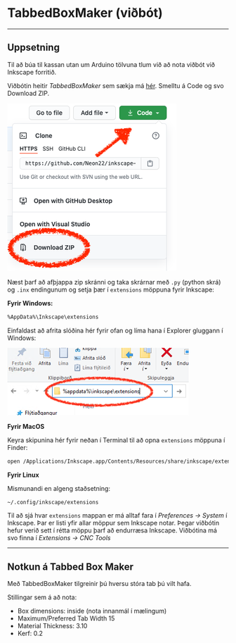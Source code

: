# TabbedBoxMaker (viðbót)

---

## Uppsetning

Til að búa til kassan utan um Arduino tölvuna tlum við að nota viðbót við Inkscape forritið.

Viðbótin heitir *TabbedBoxMaker* sem sækja má [hér](https://github.com/paulh-rnd/TabbedBoxMaker). Smelltu á Code og svo Download ZIP.

![Sækja viðbót](../Myndir/inkscape_SaekjaExtension.png)

Næst þarf að afþjappa zip skránni og taka skrárnar með ```.py``` (python skrá) og ```.inx``` endingunum og setja þær í ```extensions``` möppuna fyrir Inkscape:
<!--
_ath. það virðist ekki virka að extract beint í extensions möppu_
-->

**Fyrir Windows:**

```bash
%AppData%\Inkscape\extensions
```

Einfaldast að afrita slóðina hér fyrir ofan og líma hana í Explorer gluggann í Windows:

![address bar](../Myndir/inkscape_appdata.png)

<!-- 1. Windows: Setja skrár td. í `C:\Program Files\Inkscape\share\inkscape\extensions` eða þar sem Inkscape er vistað. -->

**Fyrir MacOS**

Keyra skipunina hér fyrir neðan í Terminal til að opna ```extensions``` möppuna í Finder:

```bash
open /Applications/Inkscape.app/Contents/Resources/share/inkscape/extensions
```


**Fyrir Linux**

Mismunandi en algeng staðsetning:

```bash
~/.config/inkscape/extensions
```


Til að sjá hvar ```extensions``` mappan er má alltaf fara í *Preferences -> System* í Inkscape. Þar er listi yfir allar möppur sem Inkscape notar.
Þegar viðbótin hefur verið sett í rétta möppu þarf að endurræsa Inkscape. 
Viðbótina má svo finna í *Extensions -> CNC Tools*


---

## Notkun á Tabbed Box Maker

Með TabbedBoxMaker tilgreinir þú hversu stóra tab þú vilt hafa.

Stillingar sem á að nota:
* Box dimensions: inside (nota innanmál í mælingum)
* Maximum/Preferred Tab Width 15
* Material Thickness: 3.10
* Kerf: 0.2





